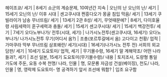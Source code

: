 헤이조쿄/ 세기		| 8세기
쇼군의 계승문제, 10여년간 지속		| 오닌의 난
오닌의 난/ 세기		| 15세기
오닌의 난/ 이후 시대		| 센고쿠시대
쩐흥다오가 몽골 침입 막음/ 세기		| 13세기
쿠빌라이가 남송 무너뜨림/ 세기		| 13세기
2관 8성/ 세기, 무엇때문에?		| 8세기, 다이호율령
사림세력이 훈구세력과 충돌/ 세기		| 15세기
센고쿠시대/ 세기		| 15세기
백강전투/ 세기		| 7세기
오다노부나가/ 전투(시대, 세기)		| 나가시노전투(센고쿠시대, 16세기)
오다노부나가/ 나가시노전투 무기(어디서 옴?)		| 조총(포르투갈에서 옴)
고다이고 천황/ 업적		| 가마쿠라 막부 무너뜨림
삼포왜란/ 세기(시대)		| 16세기(나가시노 전투 전)
서희의 외교담판/ 세기		| 10세기
도요토미/ 업적, 세기		| 무기몰수령, 16세기 말
계해약조/ 어떤 나라들과?, 세기		| 조선 일본, 15세기
도요토미(무기몰수령)/ 내용		| 토지조사, 도량형 통일
가도에 주둔, 요동 수복 천명/ 나라, 인물		| 명, 모문룡
자금성 건설(베이징), 천도/ 나라, 인물		| 명, 영락제
도요토미- 명 공격하기 앞서 조선에 뭐함?		| 입조 요구함
